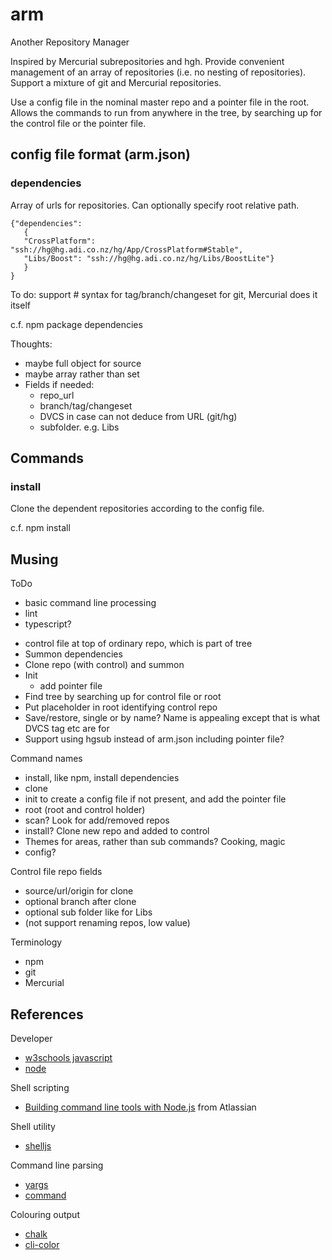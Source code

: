 # arm

Another Repository Manager

Inspired by Mercurial subrepositories and hgh. Provide convenient management of an array of repositories (i.e. no nesting of repositories). Support a mixture of git and Mercurial repositories.

Use a config file in the nominal master repo and a pointer file in the root. Allows the commands to run from anywhere in the tree, by searching up for the control file or the pointer file.

## config file format (arm.json)

### dependencies

Array of urls for repositories. Can optionally specify root relative path.

    {"dependencies":
       {
       "CrossPlatform": "ssh://hg@hg.adi.co.nz/hg/App/CrossPlatform#Stable",
       "Libs/Boost": "ssh://hg@hg.adi.co.nz/hg/Libs/BoostLite"}
       }
    }

To do: support # syntax for tag/branch/changeset for git, Mercurial does it itself

c.f. npm package dependencies

Thoughts:
* maybe full object for source
* maybe array rather than set
* Fields if needed:
   * repo_url
   * branch/tag/changeset
   * DVCS in case can not deduce from URL (git/hg)
   * subfolder. e.g. Libs

## Commands

### install

Clone the dependent repositories according to the config file.

c.f. npm install

## Musing

ToDo
* basic command line processing
* lint
* typescript?

- control file at top of ordinary repo, which is part of tree
- Summon dependencies
- Clone repo (with control) and summon
- Init
    - add pointer file
- Find tree by searching up for control file or root
- Put placeholder in root identifying control repo
- Save/restore, single or by name? Name is appealing except that is what DVCS tag etc are for
- Support using hgsub instead of arm.json including pointer file?

Command names
- install, like npm, install dependencies
- clone
- init to create a config file if not present, and add the pointer file
- root (root and control holder)
- scan? Look for add/removed repos
- install? Clone new repo and added to control
- Themes for areas, rather than sub commands? Cooking, magic
- config?

Control file repo fields
- source/url/origin for clone
- optional branch after clone
- optional sub folder like for Libs
- (not support renaming repos, low value)

Terminology
- npm
- git
- Mercurial

## References

Developer
* [w3schools javascript](http://www.w3schools.com/js/default.asp)
* [node](https://nodejs.org/docs/latest/api/index.html)

Shell scripting
* [Building command line tools with Node.js](https://developer.atlassian.com/blog/2015/11/scripting-with-node/) from Atlassian

Shell utility
* [shelljs](http://documentup.com/arturadib/shelljs#command-reference)

Command line parsing
* [yargs](https://www.npmjs.com/package/yargs)
* [command](https://www.npmjs.com/package/commander)

Colouring output
* [chalk](https://github.com/sindresorhus/chalk)
* [cli-color](https://www.npmjs.org/package/cli-color)
